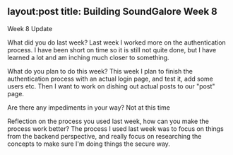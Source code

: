 layout:post
title: Building SoundGalore Week 8
---

Week 8 Update

What did you do last week?
Last week I worked more on the authentication process. I have been short on time so it is still not quite done, but I have learned a lot and am inching much closer to something. 


What do you plan to do this week?
This week I plan to finish the authentication process with an actual login page, and test it, add some users etc. Then I want to work on dishing out actual posts to our "post" page.

Are there any impediments in your way?
Not at this time

Reflection on the process you used last week, how can you make the process work better?
The process I used last week was to focus on things from the backend perspective, and really focus on researching the concepts to make sure I'm doing things the secure way.
